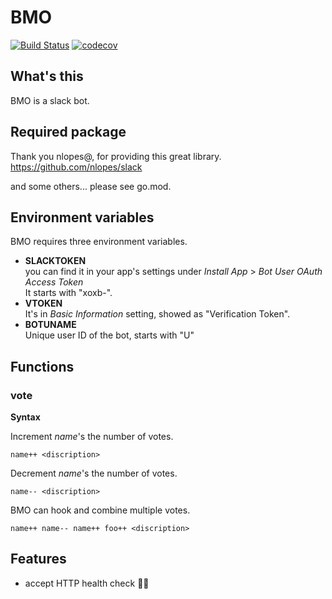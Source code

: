 # BMO
[![Build Status](https://travis-ci.org/ykhr53/bmo.svg?branch=master)](https://travis-ci.org/ykhr53/bmo)
[![codecov](https://codecov.io/gh/ykhr53/bmo/branch/master/graph/badge.svg)](https://codecov.io/gh/ykhr53/bmo)

## What's this
BMO is a slack bot.

## Required package
Thank you nlopes@, for providing this great library.  
https://github.com/nlopes/slack  

and some others... please see go.mod.

## Environment variables
BMO requires three environment variables.

- **SLACKTOKEN**  
you can find it in your app's settings under *Install App* > *Bot User OAuth Access Token*  
It starts with "xoxb-".  
- **VTOKEN**  
It's in *Basic Information* setting, showed as "Verification Token".  
- **BOTUNAME**  
Unique user ID of the bot, starts with "U"  

## Functions
### vote
**Syntax**

Increment *name*'s the number of votes.
```
name++ <discription>
```

Decrement *name*'s the number of votes.
```
name-- <discription>
```

BMO can hook and combine multiple votes.
```
name++ name-- name++ foo++ <discription>
```

## Features
- accept HTTP health check 👩‍⚕️